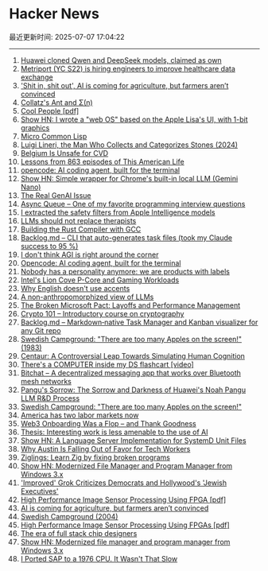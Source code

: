 # Hacker News

最近更新时间: 2025-07-07 17:04:22

--- 
1. [Huawei cloned Qwen and DeepSeek models, claimed as own](https://dilemmaworks.substack.com/p/whistleblower-huawei-cloned-and-renamed) 
2. [Metriport (YC S22) is hiring engineers to improve healthcare data exchange](https://www.ycombinator.com/companies/metriport/jobs/Rn2Je8M-software-engineer) 
3. ['Shit in, shit out', AI is coming for agriculture, but farmers aren’t convinced](https://theconversation.com/shit-in-shit-out-ai-is-coming-for-agriculture-but-farmers-arent-convinced-259997) 
4. [Collatz's Ant and Σ(n)](https://gbragafibra.github.io/2025/07/06/collatz_ant5.html) 
5. [Cool People [pdf]](https://www.apa.org/pubs/journals/releases/xge-xge0001799.pdf) 
6. [Show HN: I wrote a "web OS" based on the Apple Lisa's UI, with 1-bit graphics](https://alpha.lisagui.com/) 
7. [Micro Common Lisp](https://t3x.org/mcl/index.html) 
8. [Luigi Lineri, the Man Who Collects and Categorizes Stones (2024)](https://mossandfog.com/luigi-lineri-the-man-who-collects-and-categorizes-stones/) 
9. [Belgium Is Unsafe for CVD](https://floort.net/posts/belgium-unsafe-for-cvd/) 
10. [Lessons from 863 episodes of This American Life](https://indarktrees.com/misc/tal/) 
11. [opencode: AI coding agent, built for the terminal](https://github.com/sst/opencode) 
12. [Show HN: Simple wrapper for Chrome's built-in local LLM (Gemini Nano)](https://github.com/kstonekuan/simple-chromium-ai) 
13. [The Real GenAI Issue](https://www.tbray.org/ongoing/When/202x/2025/07/06/AI-Manifesto) 
14. [Async Queue – One of my favorite programming interview questions](https://davidgomes.com/async-queue-interview-ai/) 
15. [I extracted the safety filters from Apple Intelligence models](https://github.com/BlueFalconHD/apple_generative_model_safety_decrypted) 
16. [LLMs should not replace therapists](https://arxiv.org/abs/2504.18412) 
17. [Building the Rust Compiler with GCC](https://fractalfir.github.io/generated_html/cg_gcc_bootstrap.html) 
18. [Backlog.md – CLI that auto-generates task files (took my Claude success to 95 %)](https://github.com/MrLesk/Backlog.md) 
19. [I don't think AGI is right around the corner](https://www.dwarkesh.com/p/timelines-june-2025) 
20. [Opencode: AI coding agent, built for the terminal](https://github.com/sst/opencode) 
21. [Nobody has a personality anymore: we are products with labels](https://www.freyaindia.co.uk/p/nobody-has-a-personality-anymore) 
22. [Intel's Lion Cove P-Core and Gaming Workloads](https://chipsandcheese.com/p/intels-lion-cove-p-core-and-gaming) 
23. [Why English doesn't use accents](https://www.deadlanguagesociety.com/p/why-english-doesnt-use-accents) 
24. [A non-anthropomorphized view of LLMs](http://addxorrol.blogspot.com/2025/07/a-non-anthropomorphized-view-of-llms.html) 
25. [The Broken Microsoft Pact: Layoffs and Performance Management](https://danielsada.tech/blog/microsoft-pact/) 
26. [Crypto 101 – Introductory course on cryptography](https://www.crypto101.io/) 
27. [Backlog.md – Markdown‑native Task Manager and Kanban visualizer for any Git repo](https://github.com/MrLesk/Backlog.md) 
28. [Swedish Campground: "There are too many Apples on the screen!" (1983)](https://www.folklore.org/Swedish_Campground.html) 
29. [Centaur: A Controversial Leap Towards Simulating Human Cognition](https://insidescientific.com/centaur-a-controversial-leap-towards-simulating-human-cognition/) 
30. [There's a COMPUTER inside my DS flashcart [video]](https://www.youtube.com/watch?v=uq0pJmd7GAA) 
31. [Bitchat – A decentralized messaging app that works over Bluetooth mesh networks](https://github.com/jackjackbits/bitchat) 
32. [Pangu's Sorrow: The Sorrow and Darkness of Huawei's Noah Pangu LLM R&D Process](https://github.com/moonlightelite/True-Story-of-Pangu/blob/main/README.md) 
33. [Swedish Campground: "There are too many Apples on the screen!"](https://www.folklore.org/Swedish_Campground.html) 
34. [America has two labor markets now](https://www.axios.com/2025/07/06/unemployment-job-market-education-health-care) 
35. [Web3 Onboarding Was a Flop – and Thank Goodness](https://tomhadley.link/blog/web3-onboarding-flop) 
36. [Thesis: Interesting work is less amenable to the use of AI](https://remark.ing/rob/rob/Thesis-interesting-work-ie) 
37. [Show HN: A Language Server Implementation for SystemD Unit Files](https://github.com/JFryy/systemd-lsp) 
38. [Why Austin Is Falling Out of Favor for Tech Workers](https://www.wsj.com/podcasts/tech-news-briefing/why-austin-is-falling-out-of-favor-for-tech-workers/8bc9e026-76ef-46c8-933e-ec6901b3eb38) 
39. [Ziglings: Learn Zig by fixing broken programs](https://codeberg.org/ziglings/exercises) 
40. [Show HN: Modernized File Manager and Program Manager from Windows 3.x](https://github.com/brianluft/heirloom) 
41. ['Improved' Grok Criticizes Democrats and Hollywood's 'Jewish Executives'](https://techcrunch.com/2025/07/06/improved-grok-criticizes-democrats-and-hollywoods-jewish-executives/) 
42. [High Performance Image Sensor Processing Using FPGA [pdf]](https://oda.uni-obuda.hu/bitstream/handle/20.500.14044/10350/Gabor_S_Becker_ertekezes.pdf) 
43. [AI is coming for agriculture, but farmers aren’t convinced](https://theconversation.com/shit-in-shit-out-ai-is-coming-for-agriculture-but-farmers-arent-convinced-259997) 
44. [Swedish Campground (2004)](https://www.folklore.org/Swedish_Campground.html) 
45. [High Performance Image Sensor Processing Using FPGAs [pdf]](https://oda.uni-obuda.hu/bitstream/handle/20.500.14044/10350/Gabor_S_Becker_ertekezes.pdf) 
46. [The era of full stack chip designers](https://chipinsights.substack.com/p/the-era-of-full-stack-chip-designers) 
47. [Show HN: Modernized file manager and program manager from Windows 3.x](https://github.com/brianluft/heirloom) 
48. [I Ported SAP to a 1976 CPU. It Wasn't That Slow](https://github.com/oisee/zvdb-z80/blob/master/ZVDB-Z80-ABAP.md) 
